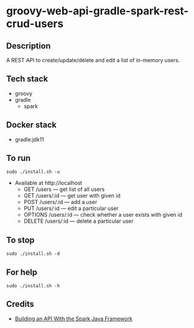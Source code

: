 # groovy-web-api-gradle-spark-rest-crud-users

## Description
A REST API to create/update/delete
and edit a list of in-memory users.

## Tech stack
- groovy
- gradle
  - spark

## Docker stack
- gradle:jdk11

## To run
`sudo ./install.sh -u`
- Available at http://localhost
  - GET /users — get list of all users
  - GET /users/:id — get user with given id
  - POST /users/:id — add a user
  - PUT /users/:id — edit a particular user
  - OPTIONS /users/:id — check whether a user exists with given id
  - DELETE /users/:id — delete a particular user

## To stop
`sudo ./install.sh -d`

## For help
`sudo ./install.sh -h`

## Credits
- [Building an API With the Spark Java Framework](https://www.baeldung.com/spark-framework-rest-api)
